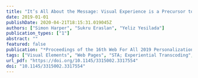 ```yaml
---
title: "It’s All About the Message: Visual Experience is a Precursor to Accurate Auditory Interaction"
date: 2019-01-01
publishDate: 2020-04-21T18:15:31.019045Z
authors: ["Simon Harper", "Sukru Eraslan", "Yeliz Yesilada"]
publication_types: ["1"]
abstract: ""
featured: false
publication: "*Proceedings of the 16th Web For All 2019 Personalization - Personalizing the Web*"
tags: ["Visual Elements", "Web Pages", "STA; Experiential Transcoding", "Eye Tracking", "Scanpath Trend Analysis"]
url_pdf: "https://doi.org/10.1145/3315002.3317554"
doi: "10.1145/3315002.3317554"
---
```


